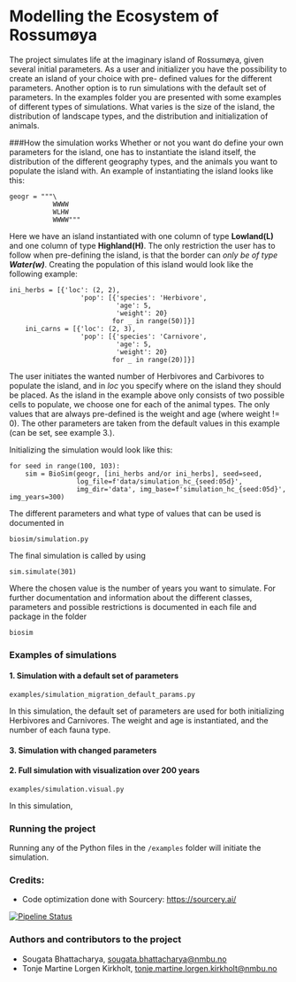 # Modelling the Ecosystem of Rossumøya

The project simulates life at the imaginary island of Rossumøya, given several initial parameters.
As a user and initializer you have the possibility to create an island of your choice with pre-
defined values for the different parameters. Another option is to run simulations with the default
set of parameters. In the examples folder you are presented with some examples of different types
of simulations. What varies is the size of the island, the distribution of landscape types, and 
the distribution and initialization of animals. 

###How the simulation works
Whether or not you want do define your own parameters for the island, one has to instantiate the 
island itself, the distribution of the different geography types, and the animals you want to 
populate the island with. An example of instantiating the island looks like this:

```
geogr = """\
           WWWW
           WLHW
           WWWW"""
```
Here we have an island instantiated with one column of type **Lowland(L)** and one column of type 
**Highland(H)**. The only restriction the user has to follow when pre-defining the island, is that
the border can *only be of type **Water(w)***. 
Creating the population of this island would look like the following example:

```
ini_herbs = [{'loc': (2, 2),
                  'pop': [{'species': 'Herbivore',
                           'age': 5,
                           'weight': 20}
                          for _ in range(50)]}]
    ini_carns = [{'loc': (2, 3),
                  'pop': [{'species': 'Carnivore',
                           'age': 5,
                           'weight': 20}
                          for _ in range(20)]}]
```
The user initiates the wanted number of Herbivores and Carbivores to populate the island, and in
*loc* you specify where on the island they should be placed. As the island in the example above 
only consists of two possible cells to populate, we choose one for each of the animal types. The 
only values that are always pre-defined is the weight and age (where weight != 0). The other 
parameters are taken from the default values in this example (can be set, see example 3.).

Initializing the simulation would look like this:
```
for seed in range(100, 103):
    sim = BioSim(geogr, [ini_herbs and/or ini_herbs], seed=seed,
                 log_file=f'data/simulation_hc_{seed:05d}',
                 img_dir='data', img_base=f'simulation_hc_{seed:05d}', img_years=300)
```

The different parameters and what type of values that can be used is documented in
```
biosim/simulation.py
```

The final simulation is called by using
```
sim.simulate(301)
```
Where the chosen value is the number of years you want to simulate. For further documentation and 
information about the different classes, parameters and possible restrictions is documented in each
file and package in the folder
```
biosim
```


### Examples of simulations
#### 1. Simulation with a default set of parameters
```
examples/simulation_migration_default_params.py
```
In this simulation, the default set of parameters are used for both initializing Herbivores and 
Carnivores. The weight and age is instantiated, and the number of each fauna type. 

#### 3. Simulation with changed parameters

#### 2. Full simulation with visualization over 200 years
```
examples/simulation.visual.py
```
In this simulation, 




### Running the project
Running any of the Python files in the ```/examples``` folder will initiate the simulation. 

### Credits:
 - Code optimization done with Sourcery: https://sourcery.ai/

[![Pipeline Status](https://gitlab.com/nmbu.no/emner/inf200/h2022/january-block-teams/a39_sougata_tonje/biosim-a39-sougata-tonje/badges/main/pipeline.svg)](https://gitlab.com/nmbu.no/emner/inf200/h2022/january-block-teams/a39_sougata_tonje/biosim-a39-sougata-tonje/-/pipelines?page=1&scope=branches&ref=main)


### Authors and contributors to the project
- Sougata Bhattacharya, sougata.bhattacharya@nmbu.no
- Tonje Martine Lorgen Kirkholt, tonje.martine.lorgen.kirkholt@nmbu.no